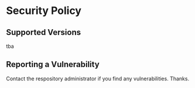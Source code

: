 # Security Policy

## Supported Versions

tba

## Reporting a Vulnerability

Contact the respository administrator if you find any vulnerabilities.
Thanks.
